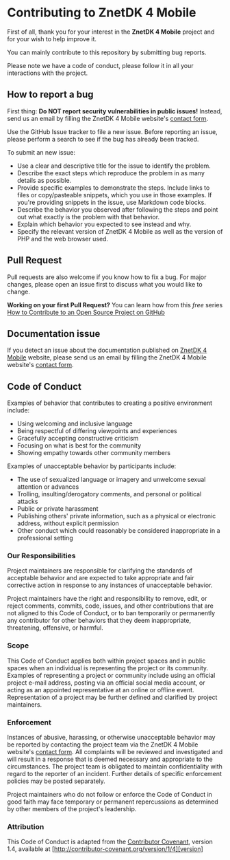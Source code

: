 # Contributing to ZnetDK 4 Mobile

First of all, thank you for your interest in the **ZnetDK 4 Mobile** project and
for your wish to help improve it.

You can mainly contribute to this repository by submitting bug reports.

Please note we have a code of conduct, please follow it in all your interactions
with the project.

## How to report a bug
First thing: **Do NOT report security vulnerabilities in public issues!** Instead, 
send us an email by filling the ZnetDK 4 Mobile website's [contact form](https://mobile.znetdk.fr/contact).

Use the GitHub Issue tracker to file a new issue.
Before reporting an issue, please perform a search to see if the bug has already been tracked.

To submit an new issue:
- Use a clear and descriptive title for the issue to identify the problem.
- Describe the exact steps which reproduce the problem in as many details as possible.
- Provide specific examples to demonstrate the steps. Include links to files or copy/pasteable snippets, which you use in those examples. If you're providing snippets in the issue, use Markdown code blocks.
- Describe the behavior you observed after following the steps and point out what exactly is the problem with that behavior.
- Explain which behavior you expected to see instead and why.
- Specify the relevant version of ZnetDK 4 Mobile as well as the version of PHP and the web browser used.


## Pull Request 
Pull requests are also welcome if you know how to fix a bug.
For major changes, please open an issue first to discuss what you would like to change.

**Working on your first Pull Request?** You can learn how from this *free* series [How to Contribute to an Open Source Project on GitHub](https://kcd.im/pull-request)

## Documentation issue
If you detect an issue about the documentation published on [ZnetDK 4 Mobile](https://mobile.znetdk.fr/) website, please send us an email by filling the ZnetDK 4 Mobile website's [contact form](https://mobile.znetdk.fr/contact).

## Code of Conduct

Examples of behavior that contributes to creating a positive environment
include:

* Using welcoming and inclusive language
* Being respectful of differing viewpoints and experiences
* Gracefully accepting constructive criticism
* Focusing on what is best for the community
* Showing empathy towards other community members

Examples of unacceptable behavior by participants include:

* The use of sexualized language or imagery and unwelcome sexual attention or
advances
* Trolling, insulting/derogatory comments, and personal or political attacks
* Public or private harassment
* Publishing others' private information, such as a physical or electronic
  address, without explicit permission
* Other conduct which could reasonably be considered inappropriate in a
  professional setting

### Our Responsibilities

Project maintainers are responsible for clarifying the standards of acceptable
behavior and are expected to take appropriate and fair corrective action in
response to any instances of unacceptable behavior.

Project maintainers have the right and responsibility to remove, edit, or
reject comments, commits, code, issues, and other contributions that are not
aligned to this Code of Conduct, or to ban temporarily or permanently any
contributor for other behaviors that they deem inappropriate, threatening, 
offensive, or harmful.

### Scope

This Code of Conduct applies both within project spaces and in public spaces
when an individual is representing the project or its community. Examples of
representing a project or community include using an official project e-mail
address, posting via an official social media account, or acting as an appointed
representative at an online or offline event. Representation of a project may be
further defined and clarified by project maintainers.

### Enforcement

Instances of abusive, harassing, or otherwise unacceptable behavior may be
reported by contacting the project team via the ZnetDK 4 Mobile website's
[contact form](https://mobile.znetdk.fr/contact). All complaints will be reviewed 
and investigated and will result in a response that is deemed necessary and 
appropriate to the circumstances. The project team is obligated to maintain 
confidentiality with regard to the reporter of an incident.
Further details of specific enforcement policies may be posted separately.

Project maintainers who do not follow or enforce the Code of Conduct in good
faith may face temporary or permanent repercussions as determined by other
members of the project's leadership.

### Attribution

This Code of Conduct is adapted from the [Contributor Covenant][homepage], version 1.4,
available at [http://contributor-covenant.org/version/1/4][version]

[homepage]: http://contributor-covenant.org
[version]: http://contributor-covenant.org/version/1/4/